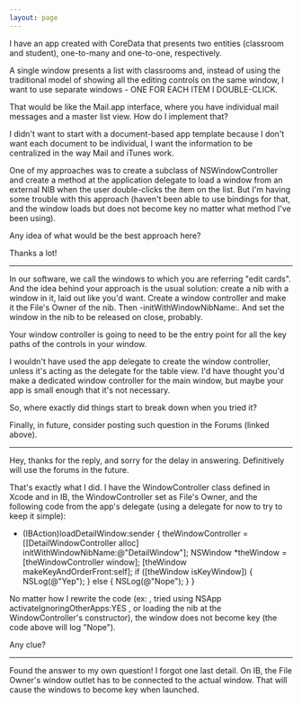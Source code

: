 ```yaml
---
layout: page
---
```


I have an app created with CoreData that presents two entities (classroom and student), one-to-many and one-to-one, respectively.

A single window presents a list with classrooms and, instead of using the traditional model of showing all the editing controls on the same window, I want to use separate windows - ONE FOR EACH ITEM I DOUBLE-CLICK.

That would be like the Mail.app interface, where you have individual mail messages and a master list view. How do I implement that?

I didn't want to start with a document-based app template because I don't want each document to be individual, I want the information to be centralized in the way Mail and iTunes work.

One of my approaches was to create a subclass of NSWindowController and create a method at the application delegate to load a window from an external NIB when the user double-clicks the item on the list. But I'm having some trouble with this approach (haven't been able to use bindings for that, and the window loads but does not become key no matter what method I've been using).

Any idea of what would be the best approach here?

Thanks a lot!

----

In our software, we call the windows to which you are referring "edit cards". And the idea behind your approach is the usual solution: create a nib with a window in it, laid out like you'd want. Create a window controller and make it the File's Owner of the nib. Then -initWithWindowNibName:. And set the window in the nib to be released on close, probably.

Your window controller is going to need to be the entry point for all the key paths of the controls in your window.

I wouldn't have used the app delegate to create the window controller, unless it's acting as the delegate for the table view. I'd have thought you'd make a dedicated window controller for the main window, but maybe your app is small enough that it's not necessary.

So, where exactly did things start to break down when you tried it?

Finally, in future, consider posting such question in the Forums (linked above).

----

Hey, thanks for the reply, and sorry for the delay in answering. Definitively will use the forums in the future.

That's exactly what I did. I have the WindowController class defined in Xcode and in IB, the WindowController set as File's Owner, and the following code from the app's delegate (using a delegate for now to try to keep it simple):

    
- (IBAction)loadDetailWindow:sender {
	theWindowController = [[DetailWindowController alloc] initWithWindowNibName:@"DetailWindow"];
	NSWindow *theWindow = [theWindowController window];
	[theWindow makeKeyAndOrderFront:self];
	if ([theWindow isKeyWindow]) {
		NSLog(@"Yep");
	} else {
		NSLog(@"Nope");
	}
}


No matter how I rewrite the code (ex: , tried using NSApp activateIgnoringOtherApps:YES , or loading the nib at the WindowController's constructor), the window does not become key (the code above will log "Nope").

Any clue?

----

Found the answer to my own question! I forgot one last detail. On IB, the File Owner's window outlet has to be connected to the actual window. That will cause the windows to become key when launched.
